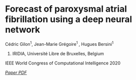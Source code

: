 # Forecast of paroxysmal atrial fibrillation using a deep neural network

Cédric Gilon<sup>1</sup>, Jean-Marie Grégoire<sup>1 </sup>, Hugues Bersini<sup>1</sup>
1. IRIDIA, Université Libre de Bruxelles, Belgium

IEEE World Congress of Computational Intelligence 2020

[_Paper PDF_](https://difusion.ulb.ac.be/vufind/Record/ULB-DIPOT:oai:dipot.ulb.ac.be:2013/318961/Holdings)

